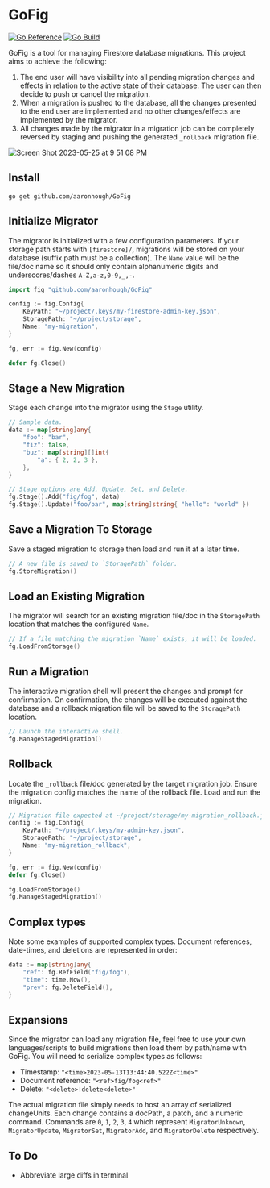 # GoFig
[![Go Reference](https://pkg.go.dev/badge/github.com/aaronhough/GoFig.svg)](https://pkg.go.dev/github.com/aaronhough/GoFig)
[![Go Build](https://github.com/arndeno/GoFig/actions/workflows/go.yml/badge.svg)](https://github.com/arndeno/GoFig/actions/workflows/go.yml)

GoFig is a tool for managing Firestore database migrations. This project aims to achieve the following:
1. The end user will have visibility into all pending migration changes and effects in relation to the active state of their database. The user can then decide to push or cancel the migration.
2. When a migration is pushed to the database, all the changes presented to the end user are implemented and no other changes/effects are implemented by the migrator.
3. All changes made by the migrator in a migration job can be completely reversed by staging and pushing the generated `_rollback` migration file.

![Screen Shot 2023-05-25 at 9 51 08 PM](https://github.com/arrno/GoFig/assets/63863422/64e0ad5c-49fd-4812-af1f-28d5d6ef808f)

## Install
```
go get github.com/aaronhough/GoFig
```
## Initialize Migrator
The migrator is initialized with a few configuration parameters. If your storage path starts with `[firestore]/`, migrations will be stored on your database (suffix path must be a collection). The `Name` value will be the file/doc name so it should only contain alphanumeric digits and underscores/dashes `A-Z,a-z,0-9,_,-`.
```go
import fig "github.com/aaronhough/GoFig"

config := fig.Config{
    KeyPath: "~/project/.keys/my-firestore-admin-key.json",
    StoragePath: "~/project/storage",
    Name: "my-migration",
}

fg, err := fig.New(config)

defer fg.Close()
```

## Stage a New Migration
Stage each change into the migrator using the `Stage` utility.
```go
// Sample data.
data := map[string]any{
    "foo": "bar",
    "fiz": false,
    "buz": map[string][]int{
        "a": { 2, 2, 3 },
    },
}

// Stage options are Add, Update, Set, and Delete.
fg.Stage().Add("fig/fog", data)
fg.Stage().Update("foo/bar", map[string]string{ "hello": "world" })
```

## Save a Migration To Storage
Save a staged migration to storage then load and run it at a later time.
```Go
// A new file is saved to `StoragePath` folder.
fg.StoreMigration()
```

## Load an Existing Migration
The migrator will search for an existing migration file/doc in the `StoragePath` location that matches the configured `Name`.
```go
// If a file matching the migration `Name` exists, it will be loaded.
fg.LoadFromStorage()
```
## Run a Migration
The interactive migration shell will present the changes and prompt for confirmation. On confirmation, the changes will be executed against the database and a rollback migration file will be saved to the `StoragePath` location.
```go
// Launch the interactive shell.
fg.ManageStagedMigration()
```

## Rollback
Locate the `_rollback` file/doc generated by the target migration job. Ensure the migration config matches the name of the rollback file. Load and run the migration.
```go
// Migration file expected at ~/project/storage/my-migration_rollback.json
config := fig.Config{
    KeyPath: "~/project/.keys/my-admin-key.json",
    StoragePath: "~/project/storage",
    Name: "my-migration_rollback",
}

fg, err := fig.New(config)
defer fg.Close()

fg.LoadFromStorage()
fg.ManageStagedMigration()
```

## Complex types
Note some examples of supported complex types. Document references, date-times, and deletions are represented in order:
```go
data := map[string]any{
    "ref": fg.RefField("fig/fog"),
    "time": time.Now(),
    "prev": fg.DeleteField(),
}
```

## Expansions
Since the migrator can load any migration file, feel free to use your own languages/scripts to build migrations then load them by path/name with GoFig. You will need to serialize complex types as follows:
- Timestamp: `"<time>2023-05-13T13:44:40.522Z<time>"`
- Document reference: `"<ref>fig/fog<ref>"`
- Delete: `"<delete>!delete<delete>"`

The actual migration file simply needs to host an array of serialized changeUnits. Each change contains a docPath, a patch, and a numeric command. Commands are `0`, `1`, `2`, `3`, `4` which represent `MigratorUnknown`, `MigratorUpdate`, `MigratorSet`, `MigratorAdd`, and `MigratorDelete` respectively.

## To Do
- Abbreviate large diffs in terminal
